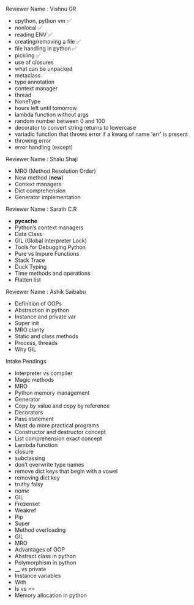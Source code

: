 Reviewer Name : Vishnu GR

- cpython, python vm ✅
- nonlocal ✅
- reading ENV ✅
- creating/removing a file ✅
- file handling in python ✅
- pickling ✅
- use of closures 
- what can be unpacked 
- metaclass 
- type annotation 
- context manager 
- thread 
- NoneType 
- hours left until tomorrow 
- lambda function without args 
- random number between 0 and 100 
- decorator to convert string returns to lowercase 
- variadic function that throws error if a kwarg of name 'err' is present 
- throwing error 
- error handling (except) 

Reviewer Name : Shalu Shaji

- MRO (Method Resolution Order) 
- New method (__new__) 
- Context managers 
- Dict comprehension 
- Generator implementation 

Reviewer Name : Sarath C.R

- __pycache__ 
- Python’s context managers 
- Data Class 
- GIL (Global Interpreter Lock) 
- Tools for Debugging Python 
- Pure vs Impure Functions 
- Stack Trace 
- Duck Typing 
- Time methods and operations 
- Flatten list 

Reviewer Name : Ashik Saibabu

- Definition of OOPs 
- Abstraction in python 
- Instance and private var 
- Super init 
- MRO clarity 
- Static and class methods 
- Process, threads 
- Why GIL 

Intake Pendings

- Interpreter vs compiler
- Magic methods
- MRO
- Python memory management
- Generator
- Copy by value and copy by reference
- Decorators
- Pass statement
- Must do more practical programs
- Constructor and destructor concept
- List comprehension exact concept
- Lambda function
- closure
- subclassing
- don’t overwrite type names
- remove dict keys that begin with a vowel
- removing dict key
- truthy falsy
- _name_
- GIL
- Frozenset
- Weakref
- Pip
- Super
- Method overloading
- GIL
- MRO
- Advantages of OOP
- Abstract class in python
- Polymorphism in python
- __ vs private
- Instance variables
- With
- Is vs ==
- Memory allocation in python